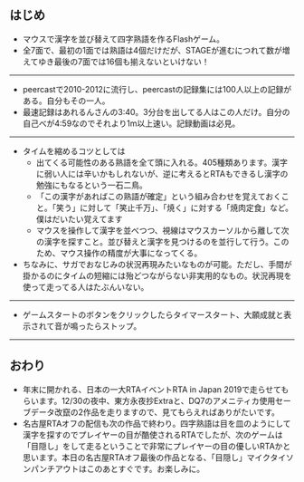 ## はじめ
- マウスで漢字を並び替えて四字熟語を作るFlashゲーム。
- 全7面で、最初の1面では熟語は4個だけだが、STAGEが進むにつれて数が増えてゆき最後の7面では16個も揃えないといけない！
----
- peercastで2010-2012に流行し、peercastの記録集には100人以上の記録がある。自分もその一人。
- 最速記録はあれるんさんの3:40。3分台を出してる人はこの人だけ。自分の自己べが4:59なのでそれより1m以上速い。記録動画は必見。
----
- タイムを縮めるコツとしては
  - 出てくる可能性のある熟語を全て頭に入れる。405種類あります。漢字に弱い人には辛いかもしれないが、逆に考えるとRTAもできるし漢字の勉強にもなるという一石二鳥。
  - 「この漢字があればこの熟語が確定」という組み合わせを覚えておくこと。「笑う」に対して「笑止千万」、「焼く」に対する「焼肉定食」など。僕はだいたい覚えてます
  - マウスを操作して漢字を並べつつ、視線はマウスカーソルから離して次の漢字を探すこと。並び替えと漢字を見つけるのを並行して行う。このため、マウス操作の精度が大事になってくる。
- ちなみに、サガでおなじみの状況再現みたいなものが可能。ただし、手間が掛かるのにタイムの短縮には殆どつながらない非実用的なもの。状況再現を使って走ってる人はたぶんいない。
----
- ゲームスタートのボタンをクリックしたらタイマースタート、大願成就と表示されて音が鳴ったらストップ。

----
## おわり

- 年末に開かれる、日本の一大RTAイベントRTA in Japan 2019で走らせてもらいます。12/30の夜中、東方永夜抄Extraと、DQ7のアメニティカ使用セーブデータ改竄の2作品を走りますので、見てもらえればありがたいです。
- 名古屋RTAオフの配信も次の作品で終わり。四字熟語は目を皿のようにして漢字を探すのでプレイヤーの目が酷使されるRTAでしたが、次のゲームは「目隠し」をして走るということで非常にプレイヤーの目の優しいRTAかと思います。本日の名古屋RTAオフ最後の作品となる、「目隠し」マイクタイソンパンチアウトはこのあとすぐです。お楽しみに。
